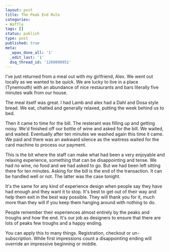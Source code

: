 ```yaml
---
layout: post
title: The Peak End Rule
categories:
- Waffle
tags: []
status: publish
type: post
published: true
meta:
  _wpas_done_all: '1'
  _edit_last: '1'
  dsq_thread_id: '1260890951'
---
```

<p>I've just returned from a meal out with my girlfriend, Alex. We went out locally as we wanted to be quick. We are lucky to live in a place (Tynemouth) with an abundance of nice restaurants and bars literally five minutes walk from our house.</p>

<p>The meal itself was great. I had Lamb and alex had a Dahl and Dosa style bread. We eat, chatted and generally relaxed, putting the week behind us to bed.</p>

<p>Then it came to time for the bill. The resterant was filling up and getting noisy. We'd finished off our bottle of wine and asked for the bill. We waited, and waited. Eventually after ten minutes we washed again this time it came. We paid and there was an awkward silence as the waitress waited for the card machine to process our payment.</p>

<p>This is the bit where the staff can make what had been a very enjoyable and relaxing experience, something that can be disappointing and tense. We had no wine, no food and we had asked to go. But we had been left sitting there for ten minutes. Asking for the bill is the end of the transaction. It can be handled well or not. The latter was the case tonight.</p>

<p>It's the same for any kind of experience design when people say they have had enough and they want it to stop. It's best to get out of their way and help them exit in the best way possible. They will thank you for it, much more than they will if you keep them hanging around with nothing to do.</p>

<p>People remember their experiences almost entirely by the peaks and troughs and how the end. It's our job as designers to ensure that there are lots of peaks few troughs and a happy ending.</p>

<p>You can apply this to many things. Registration, checkout or un-subscription. While first impressions count a disappointing ending will override an impressive beginning or middle.</p>

<p><br /><br /></p>
